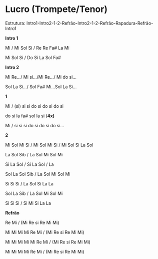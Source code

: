 #  **Lucro (Trompete/Tenor)**

Estrutura:
Intro1-Intro2-1-2-Refrão-Intro2-1-2-Refrão-Rapadura-Refrão-Intro1

**Intro 1**

Mi / Mi Sol Si / Re Re Fa# La Mi

Mi Sol Si / Do Si La Sol Fa#

**Intro 2**

Mi Re.../ Mi si.../Mi Re.../ Mi do si...

Sol La Si.../ Sol Fa# Mi...Sol La Si...

**1**

Mi / (si) si si do si do si do si

do si la fa# sol la si (**4x)**

Mi / si si si do si do si do si...

**2**

Mi Sol Mi Si / Mi Sol Mi Si / Mi Sol Si La Sol

La Sol Sib / La Sol Mi Sol Mi

Si La Sol / Si La Sol / La

Sol La Sol Sib / La Sol Mi Sol Mi

Si Si Si / La Sol Si La La

Sol La Sib / La Sol Mi Sol Mi

Si Si Si / Si Mi Si La La

**Refrão**

Re Mi / (Mi Re si Re Mi Mi)

Mi Mi Mi Mi Re Mi / (Mi Re si Re Mi Mi)

Mi Mi Mi Mi Mi Re Mi / (Mi Re si Re Mi Mi)

Mi Mi Mi Mi Re Mi / (Mi Re si Re Mi Mi)